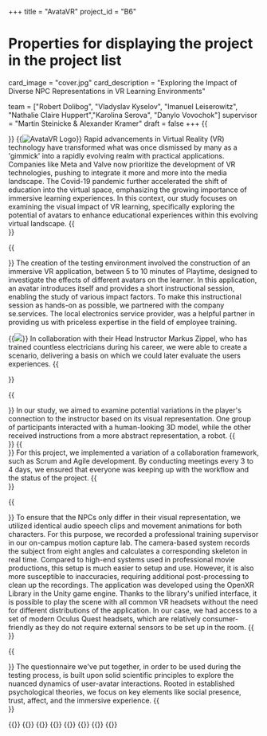 +++
title = "AvataVR"
project_id = "B6"

# Properties for displaying the project in the project list
card_image = "cover.jpg"
card_description = "Exploring the Impact of Diverse NPC Representations in VR Learning Environments" 

team = ["Robert Dolibog", "Vladyslav Kyselov", "Imanuel Leiserowitz", "Nathalie Claire Huppert","Karolina Serova", "Danylo Vovochok"]
supervisor = "Martin Steinicke & Alexander Kramer"
draft = false
+++
{{<section title="Intro">}}
{{<image src="cover.jpg" alt="AvataVR Logo">}}
Rapid advancements in Virtual Reality (VR) technology have transformed what was once dismissed by many as a 'gimmick' into a rapidly evolving realm with practical applications.
Companies like Meta and Valve now prioritize the development of VR technologies, pushing to integrate it more and more into the media landscape. 
The Covid-19 pandemic further accelerated the shift of education into the virtual space, emphasizing the growing importance of immersive learning experiences.
In this context, our study focuses on examining the visual impact of VR learning, specifically exploring the potential of avatars to enhance educational experiences within this evolving virtual landscape.
{{</section>}} 




{{<section title="Concept">}}
The creation of the testing environment involved the construction of an immersive VR application, between 5 to 10 minutes of Playtime,
designed to investigate the effects of different avatars on the learner. 
In this application, an avatar introduces itself and provides a short instructional session, 
enabling the study of various impact factors. To make this instructional session as hands-on as possible, 
we partnered with the company se.services. The local electronics service provider, was a helpful partner in providing us with priceless expertise in the field of employee training.

{{<image src="se_logo.svg" caption="se.services GmbH Logo">}}
In collaboration with their Head Instructor Markus Zippel, who has trained countless electricians during his career, we were able to create a scenario, delivering a basis on which we could later evaluate the users experiences.
{{</section>}} 


{{<section title="Avatar Design">}}
In our study, we aimed to examine potential variations in the player's connection to the instructor based on its visual representation. One group of participants interacted with a human-looking 3D model, while the other received instructions from a more abstract representation, a robot.
{{</section>}} 
{{<section title="Collaboration Framework">}}
For this project, we implemented a variation of a collaboration framework, such as Scrum and Agile development. By conducting meetings every 3 to 4 days, we ensured that everyone was keeping up with the workflow and the status of the project.
{{</section>}}

{{<section title="Technical Implementation">}}
To ensure that the NPCs only differ in their visual representation, we utilized identical audio speech clips and movement animations for both characters. For this purpose, we recorded a professional training supervisor in our on-campus motion capture lab. The camera-based system records the subject from eight angles and calculates a corresponding skeleton in real time. Compared to high-end systems used in professional movie productions, this setup is much easier to setup and use. However, it is also more susceptible to inaccuracies, requiring additional post-processing to clean up the recordings. The application was developed using the OpenXR Library in the Unity game engine. Thanks to the library's unified interface, it is possible to play the scene with all common VR headsets without the need for different distributions of the application. In our case, we had access to a set of modern Oculus Quest headsets, which are relatively consumer-friendly as they do not require external sensors to be set up in the room.
{{</section>}}


{{<section title="Scientific Foundations">}}
The questionnaire we've put together, in order to be used during the testing process, is built upon solid scientific principles to explore the nuanced dynamics of user-avatar interactions. Rooted in established psychological theories, we focus on key elements like social presence, trust, affect, and the immersive experience.
{{</section>}} 



{{<gallery>}}
{{<team-member image="robert.jpg" name="Robert Dolibog">}}
{{<team-member image="vladyslav.jpg" name="Vladyslav Kyselov">}}
{{<team-member image="imanuel.jpg" name="Imanuel Leiserowitz">}}
{{<team-member image="nathalie.jpg" name="Nathalie Claire Huppert">}}
{{<team-member image="karolina.jpg" name="Karolina Serova">}}
{{<team-member image="danylo.jpg" name="Danylo Vovochok">}}
{{</gallery>}}

